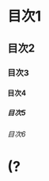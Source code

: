 <h1>目次1</h1>
<h2>目次2</h2>
<h3>目次3</h3>
<h4>目次4</h4>
<h5>目次5</h5>
<h6>目次6</h6>
<h1> (?<!#)#{1,6}([ \t](.*))?$ </h1>
